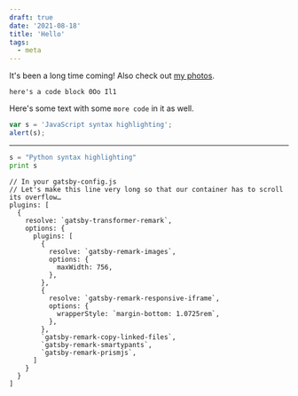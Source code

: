 ```yaml
---
draft: true
date: '2021-08-18'
title: 'Hello'
tags:
  - meta
---
```


It's been a long time coming! Also check out [my photos](https://zhjngli.com).

<!-- end -->

```
here's a code block 0Oo Il1
```

Here's some text with some `more code` in it as well.

```javascript
var s = 'JavaScript syntax highlighting';
alert(s);
```

---

```python
s = "Python syntax highlighting"
print s
```

```javascript{1-2,22}{numberLines: true}
// In your gatsby-config.js
// Let's make this line very long so that our container has to scroll its overflow…
plugins: [
  {
    resolve: `gatsby-transformer-remark`,
    options: {
      plugins: [
        {
          resolve: `gatsby-remark-images`,
          options: {
            maxWidth: 756,
          },
        },
        {
          resolve: `gatsby-remark-responsive-iframe`,
          options: {
            wrapperStyle: `margin-bottom: 1.0725rem`,
          },
        },
        `gatsby-remark-copy-linked-files`,
        `gatsby-remark-smartypants`,
        `gatsby-remark-prismjs`,
      ]
    }
  }
]
```
